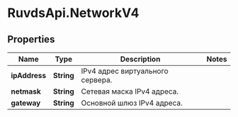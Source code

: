 # RuvdsApi.NetworkV4

## Properties

Name | Type | Description | Notes
------------ | ------------- | ------------- | -------------
**ipAddress** | **String** | IPv4 адрес виртуального сервера. | 
**netmask** | **String** | Сетевая маска IPv4 адреса. | 
**gateway** | **String** | Основной шлюз IPv4 адреса. | 



